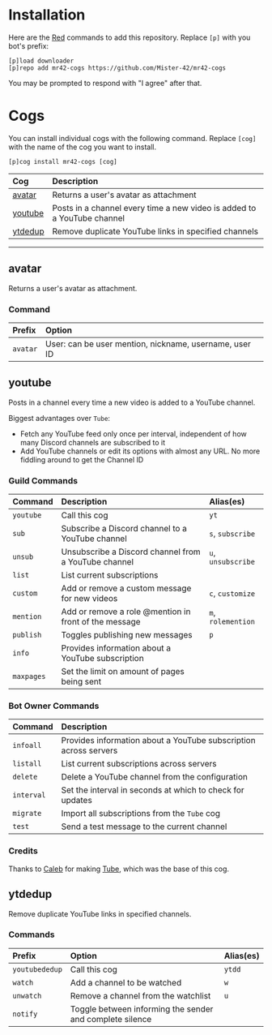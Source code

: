 # Installation

Here are the [Red](https://github.com/Cog-Creators/Red-DiscordBot) commands to add this repository. Replace `[p]` with you bot's prefix:

```text
[p]load downloader
[p]repo add mr42-cogs https://github.com/Mister-42/mr42-cogs
```

You may be prompted to respond with "I agree" after that.

# Cogs

You can install individual cogs with the following command. Replace `[cog]` with the name of the cog you want to install.

```text
[p]cog install mr42-cogs [cog]
```

| Cog                 | Description |
| :------------------ | :---------- |
| [avatar](#avatar)   | Returns a user's avatar as attachment |
| [youtube](#youtube) | Posts in a channel every time a new video is added to a YouTube channel |
| [ytdedup](#ytdedup) | Remove duplicate YouTube links in specified channels |

---

## avatar

Returns a user's avatar as attachment.

### Command

| Prefix   | Option                                                 |
| :------- | :----------------------------------------------------- |
| `avatar` | User: can be user mention, nickname, username, user ID |

## youtube

Posts in a channel every time a new video is added to a YouTube channel.

Biggest advantages over `Tube`:

- Fetch any YouTube feed only once per interval, independent of how many Discord channels are subscribed to it
- Add YouTube channels or edit its options with almost any URL. No more fiddling around to get the Channel ID

### Guild Commands

| Command      | Description                                           | Alias(es) |
| :----------- | :---------------------------------------------------- | :-------- |
| `youtube`    | Call this cog                                         | `yt` |
| `sub`        | Subscribe a Discord channel to a YouTube channel      | `s`, `subscribe` |
| `unsub`      | Unsubscribe a Discord channel from a YouTube channel  | `u`, `unsubscribe` |
| `list`       | List current subscriptions                            ||
| `custom`     | Add or remove a custom message for new videos         | `c`, `customize` |
| `mention`    | Add or remove a role @mention in front of the message | `m`, `rolemention` |
| `publish`    | Toggles publishing new messages                       | `p` |
| `info`       | Provides information about a YouTube subscription     ||
| `maxpages`   | Set the limit on amount of pages being sent           ||

### Bot Owner Commands

| Command    | Description |
| :--------- | :---------- |
| `infoall`  | Provides information about a YouTube subscription across servers |
| `listall`  | List current subscriptions across servers |
| `delete`   | Delete a YouTube channel from the configuration |
| `interval` | Set the interval in seconds at which to check for updates |
| `migrate`  | Import all subscriptions from the `Tube` cog |
| `test`     | Send a test message to the current channel |

### Credits

Thanks to [Caleb](https://gitlab.com/CrunchBangDev) for making [Tube](https://gitlab.com/CrunchBangDev/cbd-cogs/-/tree/master/Tube), which was the base of this cog.

## ytdedup

Remove duplicate YouTube links in specified channels.

### Commands

| Prefix         | Option                                                   | Alias(es) |
| :------------- | :------------------------------------------------------- | :-------- |
| `youtubededup` | Call this cog                                            | `ytdd` |
| `watch`        | Add a channel to be watched                              | `w` |
| `unwatch`      | Remove a channel from the watchlist                      | `u` |
| `notify`       | Toggle between informing the sender and complete silence ||
